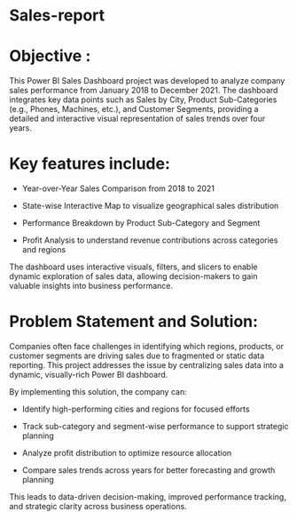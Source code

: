 # Sales-report

# Objective :
This Power BI Sales Dashboard project was developed to analyze company sales performance from January 2018 to December 2021. The dashboard integrates key data points such as Sales by City, Product Sub-Categories (e.g., Phones, Machines, etc.), and Customer Segments, providing a detailed and interactive visual representation of sales trends over four years.

# Key features include:

- Year-over-Year Sales Comparison from 2018 to 2021

- State-wise Interactive Map to visualize geographical sales distribution

- Performance Breakdown by Product Sub-Category and Segment

- Profit Analysis to understand revenue contributions across categories and regions

The dashboard uses interactive visuals, filters, and slicers to enable dynamic exploration of sales data, allowing decision-makers to gain valuable insights into business performance.

# Problem Statement and Solution:
Companies often face challenges in identifying which regions, products, or customer segments are driving sales due to fragmented or static data reporting. This project addresses the issue by centralizing sales data into a dynamic, visually-rich Power BI dashboard.

By implementing this solution, the company can:

- Identify high-performing cities and regions for focused efforts

- Track sub-category and segment-wise performance to support strategic planning

- Analyze profit distribution to optimize resource allocation

- Compare sales trends across years for better forecasting and growth planning

This leads to data-driven decision-making, improved performance tracking, and strategic clarity across business operations.

